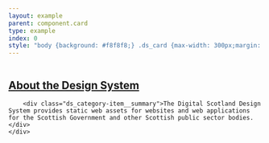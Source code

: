 ```yaml
---
layout: example
parent: component.card
type: example
index: 0
style: "body {background: #f8f8f8;} .ds_card {max-width: 300px;margin: 0 auto;}"
---
```


<div class="ds_card  ds_card--has-hover">
    <div class="ds_card__media">
        <div class="ds_aspect-box">
            <img alt="" aria-hidden="true" class="ds_aspect-box__inner" src="https://www.gov.scot/binaries/content/gallery/featureditems/draft-budget-2018-2019.jpg/draft-budget-2018-2019.jpg/govscot%3Afeaturedlarge">
        </div>
    </div>
    <div class="ds_card__content  ds_category-item">
        <h2 class="ds_category-item__title"><a class="ds_card__cover-link" href="#">About the Design System</a></h2>

        <div class="ds_category-item__summary">The Digital Scotland Design System provides static web assets for websites and web applications for the Scottish Government and other Scottish public sector bodies.</div>
    </div>
</div>
